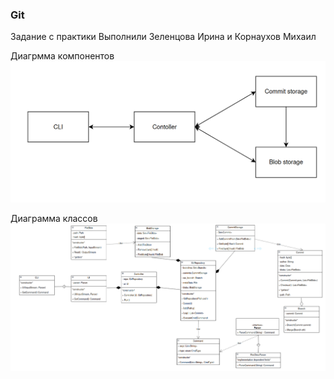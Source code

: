 ### Git
Задание с практики
Выполнили Зеленцова Ирина и Корнаухов Михаил

Диагрмма компонентов
![](comp.png)

Диаграмма классов
![](class.png)
